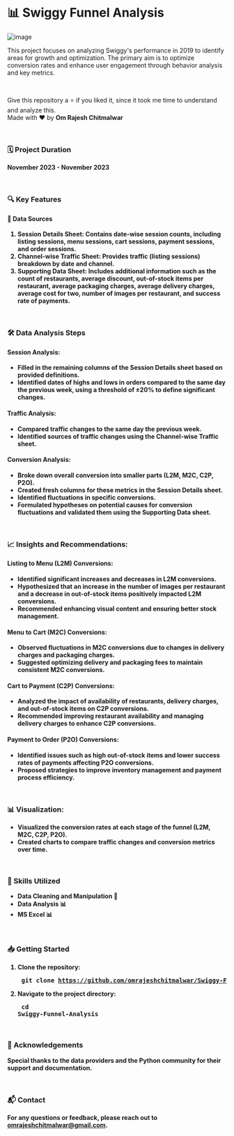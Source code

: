 # 📊 Swiggy Funnel Analysis

![image](https://github.com/user-attachments/assets/40acab5b-c2bd-4232-8aa3-12ddff3ced20)

This project focuses on analyzing Swiggy's performance in 2019 to identify areas for growth and optimization. The primary aim is to optimize conversion rates and enhance user engagement through behavior analysis and key metrics.

<br>

Give this repository a ⭐ if you liked it, since it took me time to understand and analyze this. <br>
Made with ❤️ by <b>Om Rajesh Chitmalwar<b>

<br>

### 🗓️ Project Duration
November 2023 - November 2023

<br>

### 🔍 Key Features
#### 📂 Data Sources
1. Session Details Sheet: Contains date-wise session counts, including listing sessions, menu sessions, cart sessions, payment sessions, and order sessions. <br>
2. Channel-wise Traffic Sheet: Provides traffic (listing sessions) breakdown by date and channel. <br>
3. Supporting Data Sheet: Includes additional information such as the count of restaurants, average discount, out-of-stock items per restaurant, average packaging charges, average delivery charges, average cost for two, number of images per restaurant, and success rate of payments.

<br>
   
### 🛠️ Data Analysis Steps
#### Session Analysis:
- Filled in the remaining columns of the Session Details sheet based on provided definitions.
- Identified dates of highs and lows in orders compared to the same day the previous week, using a threshold of ±20% to define significant changes.
  
#### Traffic Analysis:
- Compared traffic changes to the same day the previous week.
- Identified sources of traffic changes using the Channel-wise Traffic sheet.
  
#### Conversion Analysis:
- Broke down overall conversion into smaller parts (L2M, M2C, C2P, P2O).
- Created fresh columns for these metrics in the Session Details sheet.
- Identified fluctuations in specific conversions.
- Formulated hypotheses on potential causes for conversion fluctuations and validated them using the Supporting Data sheet.

<br>

### 📈 Insights and Recommendations:
#### Listing to Menu (L2M) Conversions:
- Identified significant increases and decreases in L2M conversions.
- Hypothesized that an increase in the number of images per restaurant and a decrease in out-of-stock items positively impacted L2M conversions.
- Recommended enhancing visual content and ensuring better stock management.

#### Menu to Cart (M2C) Conversions:
- Observed fluctuations in M2C conversions due to changes in delivery charges and packaging charges.
- Suggested optimizing delivery and packaging fees to maintain consistent M2C conversions.

#### Cart to Payment (C2P) Conversions:
- Analyzed the impact of availability of restaurants, delivery charges, and out-of-stock items on C2P conversions.
- Recommended improving restaurant availability and managing delivery charges to enhance C2P conversions.

#### Payment to Order (P2O) Conversions:
- Identified issues such as high out-of-stock items and lower success rates of payments affecting P2O conversions.
- Proposed strategies to improve inventory management and payment process efficiency.

<br>

### 📊 Visualization:
- Visualized the conversion rates at each stage of the funnel (L2M, M2C, C2P, P2O).
- Created charts to compare traffic changes and conversion metrics over time.

<br>

### 💼 Skills Utilized
- Data Cleaning and Manipulation 🧹
- Data Analysis 📊
- MS Excel 📊

<br>

### 📥 Getting Started
1. Clone the repository: <pre> git clone https://github.com/omrajeshchitmalwar/Swiggy-Funnel-Analysis.git
2. Navigate to the project directory: <pre> cd Swiggy-Funnel-Analysis

<br>

### 🌟 Acknowledgements
Special thanks to the data providers and the Python community for their support and documentation.

<br>

### 📬 Contact
For any questions or feedback, please reach out to omrajeshchitmalwar@gmail.com.








